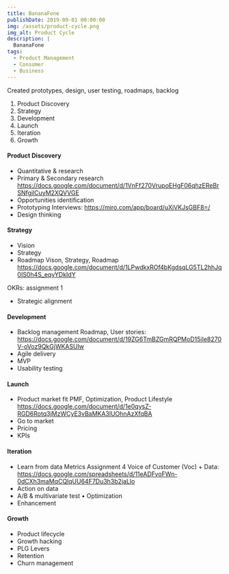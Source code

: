 ```yaml
---
title: BananaFone
publishDate: 2019-09-01 00:00:00
img: /assets/product-cycle.png
img_alt: Product Cycle
description: |
  BananaFone
tags:
  - Product Management
  - Consumer
  - Business
---
```


Created prototypes, design, user testing, roadmaps, backlog

1. Product Discovery
2. Strategy
3. Development
4. Launch
5. Iteration
6. Growth

#### Product Discovery

- Quantitative & research
- Primary & Secondary research
<https://docs.google.com/document/d/1VnFf270VrupoEHgF06qhzEReBrSNfgjlCuyM2XQVVGE>
- Opportunities identification
- Prototyping
Interviews: <https://miro.com/app/board/uXjVKJsGBF8=/>
- Design thinking

#### Strategy

- Vision
- Strategy
- Roadmap
Vison, Strategy, Roadmap <https://docs.google.com/document/d/1LPwdkxROf4bKgdsqLG5TL2hhJq0IS0h4S_eqyYDkIdY>

OKRs: assignment 1  

- Strategic alignment

#### Development

- Backlog management
Roadmap, User stories: <https://docs.google.com/document/d/19ZG6TmBZGmRQPMoD15iIe8270V-oVoz9QkGjWKASUlw>
- Agile delivery
- MVP
- Usability testing

#### Launch

- Product market fit
PMF, Optimization, Product Lifestyle <https://docs.google.com/document/d/1e0qysZ-RGD6Rotq3jMzWCyE3vBaMKA3lUOhnAzXfqBA>
- Go to market
- Pricing
- KPIs

#### Iteration

- Learn from data
Metrics Assignment 4
Voice of Customer (Voc) + Data: <https://docs.google.com/spreadsheets/d/11eADFvoFWn-0dCXh3maMqCQlqUU64F7Du3h3b2jaLlo>
- Action on data
- A/B & multivariate test • Optimization
- Enhancement

#### Growth

- Product lifecycle
- Growth hacking
- PLG Levers
- Retention
- Churn management
